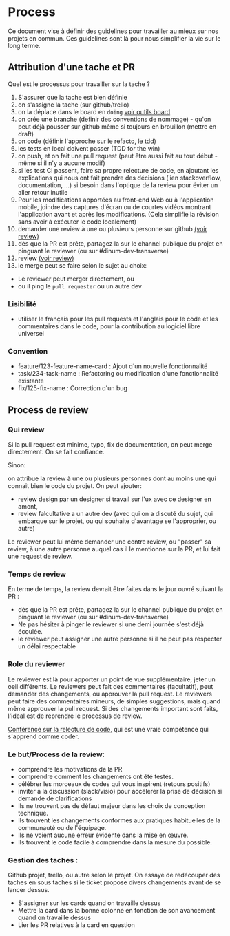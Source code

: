 # Process
Ce document vise à définir des guidelines pour travailler au mieux sur nos projets en commun.
Ces guidelines sont là pour nous simplifier la vie sur le long terme.

## Attribution d'une tache et PR 

Quel est le processus pour travailler sur la tache ?
1. S'assurer que la tache est bien définie
1. on s'assigne la tache (sur github/trello)
2. on la déplace dans le board en `doing` [voir outils board](#gestion-des-taches-:)
3. on crée une branche (definir des conventions de nommage) - qu'on peut déjà pousser sur github même si toujours en brouillon (mettre en draft)
4. on code (définir l'approche sur le refacto, le tdd)
5. les tests en local doivent passer (TDD for the win)
6. on push, et on fait une pull request (peut être aussi fait au tout début - même si il n'y a aucune modif)
7. si les test CI passent, faire sa propre relecture de code, en ajoutant les explications qui nous ont fait prendre des décisions (lien stackoverflow, documentation, ...) si besoin dans l'optique de la review pour éviter un aller retour inutile
8. Pour les modifications apportées au front-end Web ou à l'application mobile, joindre des captures d'écran ou de courtes vidéos montrant l'application avant et après les modifications. (Cela simplifie la révision sans avoir à exécuter le code localement)
9. demander une review à une ou plusieurs personne sur github [(voir review)](#process-de-review)
10. dès que la PR est prête, partagez la sur le channel publique du projet en pinguant le reviewer (ou sur #dinum-dev-transverse)
11. review [(voir review)](#process-de-review)
12. le merge peut se faire selon le sujet au choix:
- Le reviewer peut merger directement, ou
- ou il ping le `pull requester` ou un autre dev
    
### Lisibilité
- utiliser le français pour les pull requests et l'anglais pour le code et les commentaires dans le code, pour la contribution au logiciel libre universel
 
### Convention
- feature/123-feature-name-card : Ajout d'un nouvelle fonctionnalité
- task/234-task-name : Refactoring ou modification d'une fonctionnalité existante
- fix/125-fix-name : Correction d'un bug
    
## Process de review

### Qui review
Si la pull request est minime, typo, fix de documentation, on peut merge directement. On se fait confiance.

Sinon: 

on attribue la review à une ou plusieurs personnes dont au moins une qui connait bien le code du projet.
On peut ajouter:
- review design par un designer si travail sur l'ux avec ce designer en amont,
- review falcultative a un autre dev (avec qui on a discuté du sujet, qui embarque sur le projet, ou qui souhaite d'avantage se l'approprier, ou autre)

Le reviewer peut lui même demander une contre review, ou "passer" sa review, à une autre personne auquel cas il le mentionne sur la PR, et lui fait une request de review. 

### Temps de review
En terme de temps, la review devrait être faites dans le jour ouvré suivant la PR : 
- dès que la PR est prête, partagez la sur le channel publique du projet en pinguant le reviewer (ou sur #dinum-dev-transverse)
- Ne pas hésiter à pinger le reviewer si une demi journée s'est déjà écoulée. 
- le reviewer peut assigner une autre personne si il ne peut pas respecter un délai respectable
    
### Role du reviewer 

Le reviewer est là pour apporter un point de vue supplémentaire, jeter un oeil différents.
Le reviewers peut fait des commentaires (facultatif), peut demander des changements, ou approuver la pull request.
Le reviewers peut faire des commentaires mineurs, de simples suggestions, mais quand même approuver la pull request.
Si des changements important sont faits, l'ideal est de reprendre le processus de review.

[Conférence sur la relecture de code](https://www.youtube.com/watch?v=vyFHWS8rtDg), qui est une vraie compétence qui s'apprend comme coder.

### Le but/Process de la review:
- comprendre les motivations de la PR
- comprendre comment les changements ont été testés.
- célébrer les morceaux de codes qui vous inspirent (retours positifs)
- inviter à la discussion (slack/visio) pour accélerer la prise de décision si demande de clarifications
- Ils ne trouvent pas de défaut majeur dans les choix de conception technique.
- Ils trouvent les changements conformes aux pratiques habituelles de la communauté ou de l'équipage. 
- Ils ne voient aucune erreur évidente dans la mise en œuvre.
- Ils trouvent le code facile à comprendre dans la mesure du possible.

### Gestion des taches :

Github projet, trello, ou autre selon le projet.
On essaye de redécouper des taches en sous taches si le ticket propose divers changements avant de se lancer dessus.

- S'assigner sur les cards quand on travaille dessus
- Mettre la card dans la bonne colonne en fonction de son avancement quand on travaille dessus
- Lier les PR relatives à la card en question



